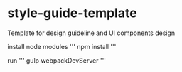 style-guide-template
====================

Template for design guideline and UI components design

install node modules
'''
npm install
'''

run
'''
gulp webpackDevServer
'''
